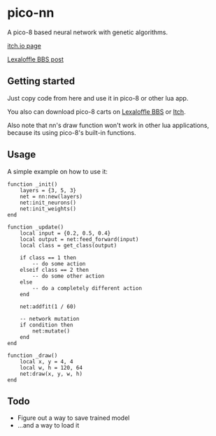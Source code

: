 ﻿# pico-nn

A pico-8 based neural network with genetic algorithms.

[itch.io page](https://fartenko.itch.io/pico-nn)

[Lexaloffle BBS post]()

## Getting started

Just copy code from here and use it in pico-8 or other lua app.

You also can download pico-8 carts on [Lexaloffle BBS]() or [Itch]().

Also note that nn's draw function won't work in other lua applications, because its using pico-8's built-in functions.

## Usage

A simple example on how to use it:

   	function _init()
	    layers = {3, 5, 3}
	    net = nn:new(layers)
	    net:init_neurons()
	    net:init_weights()
	end

	function _update()
		local input = {0.2, 0.5, 0.4}
		local output = net:feed_forward(input)
		local class = get_class(output)

		if class == 1 then
			-- do some action
		elseif class == 2 then
			-- do some other action
		else 
			-- do a completely different action
		end

		net:addfit(1 / 60)

		-- network mutation
		if condition then
			net:mutate()
		end
	end

	function _draw()
		local x, y = 4, 4
		local w, h = 120, 64
		net:draw(x, y, w, h)
	end

## Todo

* Figure out a way to save trained model
* ...and a way to load it
